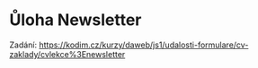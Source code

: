 # Ůloha Newsletter

Zadání: https://kodim.cz/kurzy/daweb/js1/udalosti-formulare/cv-zaklady/cvlekce%3Enewsletter

